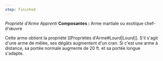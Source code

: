 ```yaml
---
step: finished
---
```

_Propriété d'Arme Apprenti_
__Composantes :__ Arme martiale ou exotique chef-d'œuvre

Cette arme obtient la propriété [[Propriétés d'Arme#Lourd|Lourd]]. S'il s'agit d'une arme de mêlée, ses dégâts augmentent d'un cran. Si c'est une arme à distance, sa portée normale augmente de 20 ft. et sa portée longue s'adapte.